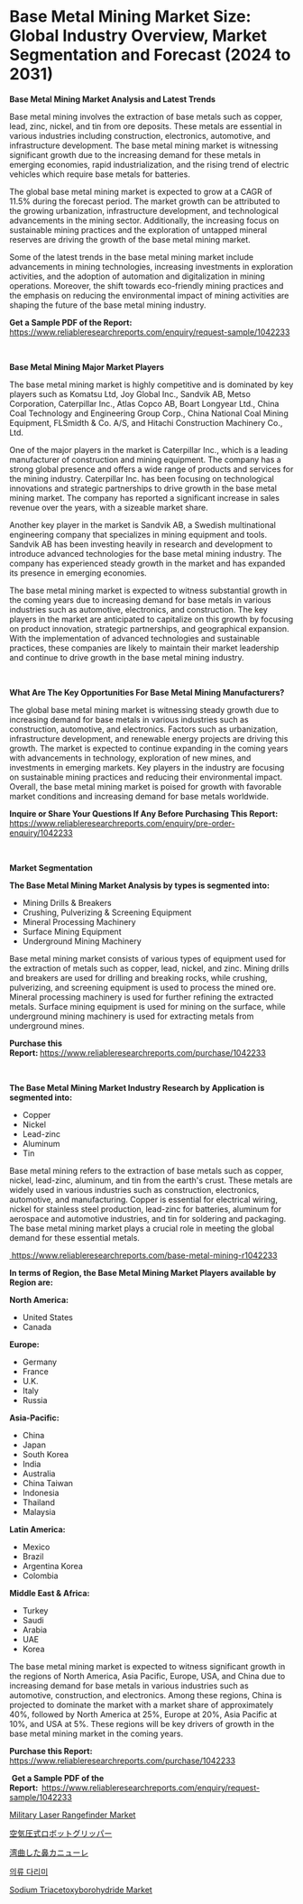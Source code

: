 <p><h1>Base Metal Mining Market Size: Global Industry Overview, Market Segmentation and Forecast (2024 to 2031)</h1></p><p><strong>Base Metal Mining Market Analysis and Latest Trends</strong></p>
<p><p>Base metal mining involves the extraction of base metals such as copper, lead, zinc, nickel, and tin from ore deposits. These metals are essential in various industries including construction, electronics, automotive, and infrastructure development. The base metal mining market is witnessing significant growth due to the increasing demand for these metals in emerging economies, rapid industrialization, and the rising trend of electric vehicles which require base metals for batteries.</p><p>The global base metal mining market is expected to grow at a CAGR of 11.5% during the forecast period. The market growth can be attributed to the growing urbanization, infrastructure development, and technological advancements in the mining sector. Additionally, the increasing focus on sustainable mining practices and the exploration of untapped mineral reserves are driving the growth of the base metal mining market.</p><p>Some of the latest trends in the base metal mining market include advancements in mining technologies, increasing investments in exploration activities, and the adoption of automation and digitalization in mining operations. Moreover, the shift towards eco-friendly mining practices and the emphasis on reducing the environmental impact of mining activities are shaping the future of the base metal mining industry.</p></p>
<p><strong>Get a Sample PDF of the Report:&nbsp;</strong> <a href="https://www.reliableresearchreports.com/enquiry/request-sample/1042233">https://www.reliableresearchreports.com/enquiry/request-sample/1042233</a></p>
<p>&nbsp;</p>
<p><strong>Base Metal Mining Major Market Players</strong></p>
<p><p>The base metal mining market is highly competitive and is dominated by key players such as Komatsu Ltd, Joy Global Inc., Sandvik AB, Metso Corporation, Caterpillar Inc., Atlas Copco AB, Boart Longyear Ltd., China Coal Technology and Engineering Group Corp., China National Coal Mining Equipment, FLSmidth & Co. A/S, and Hitachi Construction Machinery Co., Ltd.</p><p>One of the major players in the market is Caterpillar Inc., which is a leading manufacturer of construction and mining equipment. The company has a strong global presence and offers a wide range of products and services for the mining industry. Caterpillar Inc. has been focusing on technological innovations and strategic partnerships to drive growth in the base metal mining market. The company has reported a significant increase in sales revenue over the years, with a sizeable market share.</p><p>Another key player in the market is Sandvik AB, a Swedish multinational engineering company that specializes in mining equipment and tools. Sandvik AB has been investing heavily in research and development to introduce advanced technologies for the base metal mining industry. The company has experienced steady growth in the market and has expanded its presence in emerging economies.</p><p>The base metal mining market is expected to witness substantial growth in the coming years due to increasing demand for base metals in various industries such as automotive, electronics, and construction. The key players in the market are anticipated to capitalize on this growth by focusing on product innovation, strategic partnerships, and geographical expansion. With the implementation of advanced technologies and sustainable practices, these companies are likely to maintain their market leadership and continue to drive growth in the base metal mining industry.</p></p>
<p>&nbsp;</p>
<p><strong>What Are The Key Opportunities For Base Metal Mining Manufacturers?</strong></p>
<p><p>The global base metal mining market is witnessing steady growth due to increasing demand for base metals in various industries such as construction, automotive, and electronics. Factors such as urbanization, infrastructure development, and renewable energy projects are driving this growth. The market is expected to continue expanding in the coming years with advancements in technology, exploration of new mines, and investments in emerging markets. Key players in the industry are focusing on sustainable mining practices and reducing their environmental impact. Overall, the base metal mining market is poised for growth with favorable market conditions and increasing demand for base metals worldwide.</p></p>
<p><strong>Inquire or Share Your Questions If Any Before Purchasing This Report:</strong> <a href="https://www.reliableresearchreports.com/enquiry/pre-order-enquiry/1042233">https://www.reliableresearchreports.com/enquiry/pre-order-enquiry/1042233</a></p>
<p>&nbsp;</p>
<p><strong>Market Segmentation</strong></p>
<p><strong>The Base Metal Mining Market Analysis by types is segmented into:</strong></p>
<p><ul><li>Mining Drills & Breakers</li><li>Crushing, Pulverizing & Screening Equipment</li><li>Mineral Processing Machinery</li><li>Surface Mining Equipment</li><li>Underground Mining Machinery</li></ul></p>
<p><p>Base metal mining market consists of various types of equipment used for the extraction of metals such as copper, lead, nickel, and zinc. Mining drills and breakers are used for drilling and breaking rocks, while crushing, pulverizing, and screening equipment is used to process the mined ore. Mineral processing machinery is used for further refining the extracted metals. Surface mining equipment is used for mining on the surface, while underground mining machinery is used for extracting metals from underground mines.</p></p>
<p><strong>Purchase this Report:&nbsp;</strong><a href="https://www.reliableresearchreports.com/purchase/1042233">https://www.reliableresearchreports.com/purchase/1042233</a></p>
<p>&nbsp;</p>
<p><strong>The Base Metal Mining Market Industry Research by Application is segmented into:</strong></p>
<p><ul><li>Copper</li><li>Nickel</li><li>Lead-zinc</li><li>Aluminum</li><li>Tin</li></ul></p>
<p><p>Base metal mining refers to the extraction of base metals such as copper, nickel, lead-zinc, aluminum, and tin from the earth's crust. These metals are widely used in various industries such as construction, electronics, automotive, and manufacturing. Copper is essential for electrical wiring, nickel for stainless steel production, lead-zinc for batteries, aluminum for aerospace and automotive industries, and tin for soldering and packaging. The base metal mining market plays a crucial role in meeting the global demand for these essential metals.</p></p>
<p><a href="https://www.reliableresearchreports.com/base-metal-mining-r1042233">&nbsp;https://www.reliableresearchreports.com/base-metal-mining-r1042233</a></p>
<p><strong>In terms of Region, the Base Metal Mining Market Players available by Region are:</strong></p>
<p>
    <p> <strong> North America: </strong>
        <ul>
            <li>United States</li>
            <li>Canada</li>
        </ul>
        </p> 
    <p> <strong> Europe: </strong>
        <ul>
            <li>Germany</li>
            <li>France</li>
            <li>U.K.</li>
            <li>Italy</li>
            <li>Russia</li>
        </ul>
        </p> 
    <p> <strong> Asia-Pacific: </strong>
        <ul>
            <li>China</li>
            <li>Japan</li>
            <li>South Korea</li>
            <li>India</li>
            <li>Australia</li>
            <li>China Taiwan</li>
            <li>Indonesia</li>
            <li>Thailand</li>
            <li>Malaysia</li>
        </ul>
        </p> 
    <p> <strong> Latin America: </strong>
        <ul>
            <li>Mexico</li>
            <li>Brazil</li>
            <li>Argentina Korea</li>
            <li>Colombia</li>
        </ul>
        </p> 
    <p> <strong> Middle East & Africa: </strong>
        <ul>
            <li>Turkey</li>
            <li>Saudi</li>
            <li>Arabia</li>
            <li>UAE</li>
            <li>Korea</li>
        </ul>
    </p>
    </p>
<p><p>The base metal mining market is expected to witness significant growth in the regions of North America, Asia Pacific, Europe, USA, and China due to increasing demand for base metals in various industries such as automotive, construction, and electronics. Among these regions, China is projected to dominate the market with a market share of approximately 40%, followed by North America at 25%, Europe at 20%, Asia Pacific at 10%, and USA at 5%. These regions will be key drivers of growth in the base metal mining market in the coming years.</p></p>
<p><strong>Purchase this Report: </strong><a href="https://www.reliableresearchreports.com/purchase/1042233">https://www.reliableresearchreports.com/purchase/1042233</a></p>
<p>&nbsp;<strong>Get a Sample PDF of the Report:&nbsp;&nbsp;</strong><a href="https://www.reliableresearchreports.com/enquiry/request-sample/1042233">https://www.reliableresearchreports.com/enquiry/request-sample/1042233</a></p>
<p><strong></strong></p>
<p><p><a href="https://github.com/juancolorado15/Market-Research-Report-List-2/blob/main/military-laser-rangefinder-market.md">Military Laser Rangefinder Market</a></p><p><a href="https://github.com/adcxff01450218/Market-Research-Report-List-1/blob/main/257821726539.md">空気圧式ロボットグリッパー</a></p><p><a href="https://github.com/ReyesKohler20231/Market-Research-Report-List-1/blob/main/931590926540.md">湾曲した鼻カニューレ</a></p><p><a href="https://github.com/vskv4779xr1/Market-Research-Report-List-1/blob/main/350377724609.md">의류 다리미</a></p><p><a href="https://issuu.com/reportprime-2/docs/sodium-triacetoxyborohydride-market-size-2030.pptx">Sodium Triacetoxyborohydride Market</a></p></p>